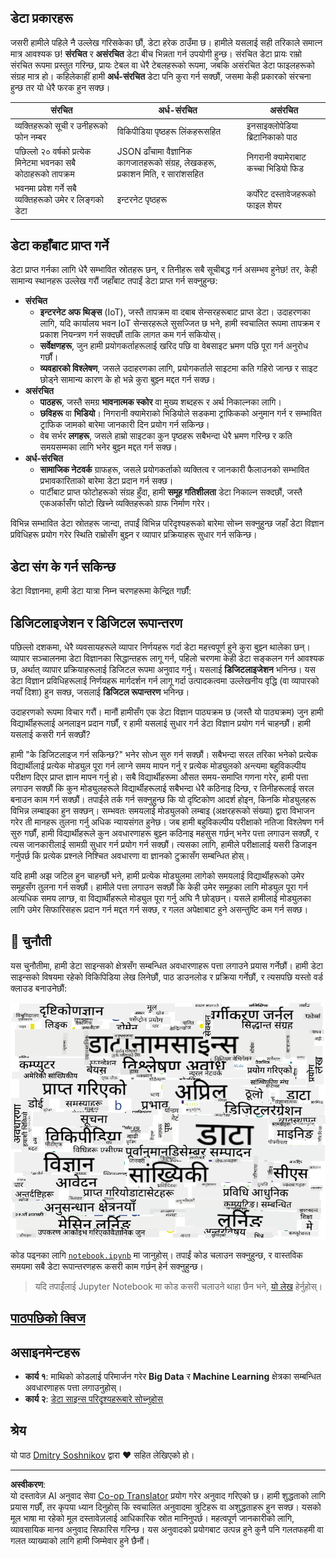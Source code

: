 <!--
CO_OP_TRANSLATOR_METADATA:
{
  "original_hash": "2583a9894af7123b2fcae3376b14c035",
  "translation_date": "2025-08-27T17:14:14+00:00",
  "source_file": "1-Introduction/01-defining-data-science/README.md",
  "language_code": "ne"
}
-->
## डेटा प्रकारहरू

जसरी हामीले पहिले नै उल्लेख गरिसकेका छौं, डेटा हरेक ठाउँमा छ। हामीले यसलाई सही तरिकाले समात्न मात्र आवश्यक छ! **संरचित** र **असंरचित** डेटा बीच भिन्नता गर्न उपयोगी हुन्छ। संरचित डेटा प्रायः राम्रो संरचित रूपमा प्रस्तुत गरिन्छ, प्रायः टेबल वा धेरै टेबलहरूको रूपमा, जबकि असंरचित डेटा फाइलहरूको संग्रह मात्र हो। कहिलेकाहीं हामी **अर्ध-संरचित** डेटा पनि कुरा गर्न सक्छौं, जसमा केही प्रकारको संरचना हुन्छ तर यो धेरै फरक हुन सक्छ।

| संरचित                                                                   | अर्ध-संरचित                                                                                  | असंरचित                            |
| ------------------------------------------------------------------------ | -------------------------------------------------------------------------------------------- | ----------------------------------- |
| व्यक्तिहरूको सूची र उनीहरूको फोन नम्बर                                    | विकिपीडिया पृष्ठहरू लिंकहरूसहित                                                               | इनसाइक्लोपेडिया ब्रिटानिकाको पाठ  |
| पछिल्लो २० वर्षको प्रत्येक मिनेटमा भवनका सबै कोठाहरूको तापक्रम            | JSON ढाँचामा वैज्ञानिक कागजातहरूको संग्रह, लेखकहरू, प्रकाशन मिति, र सारांशसहित                 | निगरानी क्यामेराबाट कच्चा भिडियो फिड |
| भवनमा प्रवेश गर्ने सबै व्यक्तिहरूको उमेर र लिङ्गको डेटा                   | इन्टरनेट पृष्ठहरू                                                                              | कर्पोरेट दस्तावेजहरूको फाइल शेयर   |

## डेटा कहाँबाट प्राप्त गर्ने

डेटा प्राप्त गर्नका लागि धेरै सम्भावित स्रोतहरू छन्, र तिनीहरू सबै सूचीबद्ध गर्न असम्भव हुनेछ! तर, केही सामान्य स्थानहरू उल्लेख गरौं जहाँबाट तपाईं डेटा प्राप्त गर्न सक्नुहुन्छ:

* **संरचित**
  - **इन्टरनेट अफ थिङ्स** (IoT), जस्तै तापक्रम वा दबाब सेन्सरहरूबाट प्राप्त डेटा। उदाहरणका लागि, यदि कार्यालय भवन IoT सेन्सरहरूले सुसज्जित छ भने, हामी स्वचालित रूपमा तापक्रम र प्रकाश नियन्त्रण गर्न सक्दछौं ताकि लागत कम गर्न सकियोस्।
  - **सर्वेक्षणहरू**, जुन हामी प्रयोगकर्ताहरूलाई खरिद पछि वा वेबसाइट भ्रमण पछि पूरा गर्न अनुरोध गर्छौं।
  - **व्यवहारको विश्लेषण**, जसले उदाहरणका लागि, प्रयोगकर्ताले साइटमा कति गहिरो जान्छ र साइट छोड्ने सामान्य कारण के हो भन्ने कुरा बुझ्न मद्दत गर्न सक्छ।
* **असंरचित**
  - **पाठहरू**, जस्तै समग्र **भावनात्मक स्कोर** वा मुख्य शब्दहरू र अर्थ निकाल्नका लागि।
  - **छविहरू** वा **भिडियो**। निगरानी क्यामेराको भिडियोले सडकमा ट्राफिकको अनुमान गर्न र सम्भावित ट्राफिक जामको बारेमा जानकारी दिन प्रयोग गर्न सकिन्छ।
  - वेब सर्भर **लगहरू**, जसले हाम्रो साइटका कुन पृष्ठहरू सबैभन्दा धेरै भ्रमण गरिन्छ र कति समयसम्मका लागि भनेर बुझ्न मद्दत गर्न सक्छ।
* **अर्ध-संरचित**
  - **सामाजिक नेटवर्क** ग्राफहरू, जसले प्रयोगकर्ताको व्यक्तित्व र जानकारी फैलाउनको सम्भावित प्रभावकारिताको बारेमा डेटा प्रदान गर्न सक्छ।
  - पार्टीबाट प्राप्त फोटोहरूको संग्रह हुँदा, हामी **समूह गतिशीलता** डेटा निकाल्न सक्दछौं, जस्तै एकअर्कासँग फोटो खिच्ने व्यक्तिहरूको ग्राफ निर्माण गरेर।

विभिन्न सम्भावित डेटा स्रोतहरू जान्दा, तपाईं विभिन्न परिदृश्यहरूको बारेमा सोच्न सक्नुहुन्छ जहाँ डेटा विज्ञान प्रविधिहरू प्रयोग गरेर स्थिति राम्रोसँग बुझ्न र व्यापार प्रक्रियाहरू सुधार गर्न सकिन्छ।

## डेटा संग के गर्न सकिन्छ

डेटा विज्ञानमा, हामी डेटा यात्रा निम्न चरणहरूमा केन्द्रित गर्छौं:

## डिजिटलाइजेशन र डिजिटल रूपान्तरण

पछिल्लो दशकमा, धेरै व्यवसायहरूले व्यापार निर्णयहरू गर्दा डेटा महत्त्वपूर्ण हुने कुरा बुझ्न थालेका छन्। व्यापार सञ्चालनमा डेटा विज्ञानका सिद्धान्तहरू लागू गर्न, पहिलो चरणमा केही डेटा सङ्कलन गर्न आवश्यक छ, अर्थात् व्यापार प्रक्रियाहरूलाई डिजिटल रूपमा अनुवाद गर्नु। यसलाई **डिजिटलाइजेशन** भनिन्छ। यस डेटा विज्ञान प्रविधिहरूलाई निर्णयहरू मार्गदर्शन गर्न लागू गर्दा उत्पादकत्वमा उल्लेखनीय वृद्धि (वा व्यापारको नयाँ दिशा) हुन सक्छ, जसलाई **डिजिटल रूपान्तरण** भनिन्छ।

उदाहरणको रूपमा विचार गरौं। मानौं हामीसँग एक डेटा विज्ञान पाठ्यक्रम छ (जस्तै यो पाठ्यक्रम) जुन हामी विद्यार्थीहरूलाई अनलाइन प्रदान गर्छौं, र हामी यसलाई सुधार गर्न डेटा विज्ञान प्रयोग गर्न चाहन्छौं। हामी यसलाई कसरी गर्न सक्छौं?

हामी "के डिजिटलाइज गर्न सकिन्छ?" भनेर सोध्न सुरु गर्न सक्छौं। सबैभन्दा सरल तरिका भनेको प्रत्येक विद्यार्थीलाई प्रत्येक मोड्युल पूरा गर्न लाग्ने समय मापन गर्नु र प्रत्येक मोड्युलको अन्त्यमा बहुविकल्पीय परीक्षण दिएर प्राप्त ज्ञान मापन गर्नु हो। सबै विद्यार्थीहरूमा औसत समय-समाप्ति गणना गरेर, हामी पत्ता लगाउन सक्छौं कि कुन मोड्युलहरूले विद्यार्थीहरूलाई सबैभन्दा धेरै कठिनाइ दिन्छ, र तिनीहरूलाई सरल बनाउन काम गर्न सक्छौं।
तपाईंले तर्क गर्न सक्नुहुन्छ कि यो दृष्टिकोण आदर्श होइन, किनकि मोड्युलहरू विभिन्न लम्बाइका हुन सक्छन्। सम्भवतः समयलाई मोड्युलको लम्बाइ (अक्षरहरूको संख्या) द्वारा विभाजन गरेर ती मानहरू तुलना गर्नु अधिक न्यायसंगत हुनेछ।
जब हामी बहुविकल्पीय परीक्षाको नतिजा विश्लेषण गर्न सुरु गर्छौं, हामी विद्यार्थीहरूले कुन अवधारणाहरू बुझ्न कठिनाइ महसुस गर्छन् भनेर पत्ता लगाउन सक्छौं, र त्यस जानकारीलाई सामग्री सुधार गर्न प्रयोग गर्न सक्छौं। त्यसका लागि, हामीले परीक्षालाई यसरी डिजाइन गर्नुपर्छ कि प्रत्येक प्रश्नले निश्चित अवधारणा वा ज्ञानको टुक्रासँग सम्बन्धित होस्।

यदि हामी अझ जटिल हुन चाहन्छौं भने, हामी प्रत्येक मोड्युलमा लागेको समयलाई विद्यार्थीहरूको उमेर समूहसँग तुलना गर्न सक्छौं। हामीले पत्ता लगाउन सक्छौं कि केही उमेर समूहका लागि मोड्युल पूरा गर्न अत्यधिक समय लाग्छ, वा विद्यार्थीहरूले मोड्युल पूरा गर्नु अघि नै छोड्छन्। यसले हामीलाई मोड्युलका लागि उमेर सिफारिसहरू प्रदान गर्न मद्दत गर्न सक्छ, र गलत अपेक्षाबाट हुने असन्तुष्टि कम गर्न सक्छ।

## 🚀 चुनौती

यस चुनौतीमा, हामी डेटा साइन्सको क्षेत्रसँग सम्बन्धित अवधारणाहरू पत्ता लगाउने प्रयास गर्नेछौं। हामी डेटा साइन्सको विषयमा रहेको विकिपिडिया लेख लिनेछौं, पाठ डाउनलोड र प्रक्रिया गर्नेछौं, र त्यसपछि यस्तो वर्ड क्लाउड बनाउनेछौं:

![Word Cloud for Data Science](../../../../translated_images/ds_wordcloud.664a7c07dca57de017c22bf0498cb40f898d48aa85b3c36a80620fea12fadd42.ne.png)

कोड पढ्नका लागि [`notebook.ipynb`](../../../../../../../../../1-Introduction/01-defining-data-science/notebook.ipynb ':ignore') मा जानुहोस्। तपाईं कोड चलाउन सक्नुहुन्छ, र वास्तविक समयमा सबै डेटा रूपान्तरणहरू कसरी काम गर्छन् हेर्न सक्नुहुन्छ।

> यदि तपाईंलाई Jupyter Notebook मा कोड कसरी चलाउने थाहा छैन भने, [यो लेख](https://soshnikov.com/education/how-to-execute-notebooks-from-github/) हेर्नुहोस्।

## [पाठपछिको क्विज](https://purple-hill-04aebfb03.1.azurestaticapps.net/quiz/1)

## असाइनमेन्टहरू

* **कार्य १**: माथिको कोडलाई परिमार्जन गरेर **Big Data** र **Machine Learning** क्षेत्रका सम्बन्धित अवधारणाहरू पत्ता लगाउनुहोस्।
* **कार्य २**: [डेटा साइन्स परिदृश्यहरूबारे सोच्नुहोस्](assignment.md)

## श्रेय

यो पाठ [Dmitry Soshnikov](http://soshnikov.com) द्वारा ♥️ सहित लेखिएको हो।

---

**अस्वीकरण**:  
यो दस्तावेज़ AI अनुवाद सेवा [Co-op Translator](https://github.com/Azure/co-op-translator) प्रयोग गरेर अनुवाद गरिएको छ। हामी शुद्धताको लागि प्रयास गर्छौं, तर कृपया ध्यान दिनुहोस् कि स्वचालित अनुवादमा त्रुटिहरू वा अशुद्धताहरू हुन सक्छ। यसको मूल भाषा मा रहेको मूल दस्तावेज़लाई आधिकारिक स्रोत मानिनुपर्छ। महत्वपूर्ण जानकारीको लागि, व्यावसायिक मानव अनुवाद सिफारिस गरिन्छ। यस अनुवादको प्रयोगबाट उत्पन्न हुने कुनै पनि गलतफहमी वा गलत व्याख्याको लागि हामी जिम्मेवार हुने छैनौं।